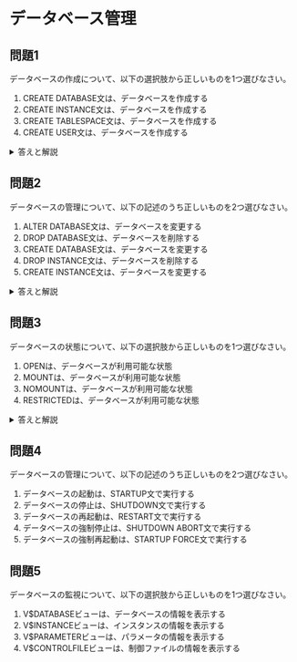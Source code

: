 # データベース管理

## 問題1
データベースの作成について、以下の選択肢から正しいものを1つ選びなさい。

1. CREATE DATABASE文は、データベースを作成する
2. CREATE INSTANCE文は、データベースを作成する
3. CREATE TABLESPACE文は、データベースを作成する
4. CREATE USER文は、データベースを作成する

<details>
<summary>答えと解説</summary>

### 答え
1. CREATE DATABASE文は、データベースを作成する

### 解説
データベースの作成には以下のような手順があります：
- CREATE DATABASE文でデータベースを作成
- 初期化パラメータファイルの設定
- 制御ファイルの作成
- データファイルの作成
- REDOログファイルの作成

</details>

## 問題2
データベースの管理について、以下の記述のうち正しいものを2つ選びなさい。

1. ALTER DATABASE文は、データベースを変更する
2. DROP DATABASE文は、データベースを削除する
3. CREATE DATABASE文は、データベースを変更する
4. DROP INSTANCE文は、データベースを削除する
5. CREATE INSTANCE文は、データベースを変更する

<details>
<summary>答えと解説</summary>

### 答え
1. ALTER DATABASE文は、データベースを変更する
2. DROP DATABASE文は、データベースを削除する

### 解説
データベースの管理には以下のような操作があります：
- ALTER DATABASE：データベースの属性を変更
- DROP DATABASE：データベースを削除
- CREATE DATABASE：新しいデータベースを作成
- データベースの起動と停止
- データベースのバックアップとリカバリ

</details>

## 問題3
データベースの状態について、以下の選択肢から正しいものを1つ選びなさい。

1. OPENは、データベースが利用可能な状態
2. MOUNTは、データベースが利用可能な状態
3. NOMOUNTは、データベースが利用可能な状態
4. RESTRICTEDは、データベースが利用可能な状態

<details>
<summary>答えと解説</summary>

### 答え
1. OPENは、データベースが利用可能な状態

### 解説
データベースの状態には以下のようなものがあります：
- OPEN：データベースが利用可能な状態
- MOUNT：制御ファイルがマウントされた状態
- NOMOUNT：インスタンスのみが起動した状態
- RESTRICTED：制限付きでデータベースが利用可能な状態

</details>

## 問題4
データベースの管理について、以下の記述のうち正しいものを2つ選びなさい。

1. データベースの起動は、STARTUP文で実行する
2. データベースの停止は、SHUTDOWN文で実行する
3. データベースの再起動は、RESTART文で実行する
4. データベースの強制停止は、SHUTDOWN ABORT文で実行する
5. データベースの強制再起動は、STARTUP FORCE文で実行する

## 問題5
データベースの監視について、以下の選択肢から正しいものを1つ選びなさい。

1. V$DATABASEビューは、データベースの情報を表示する
2. V$INSTANCEビューは、インスタンスの情報を表示する
3. V$PARAMETERビューは、パラメータの情報を表示する
4. V$CONTROLFILEビューは、制御ファイルの情報を表示する 
